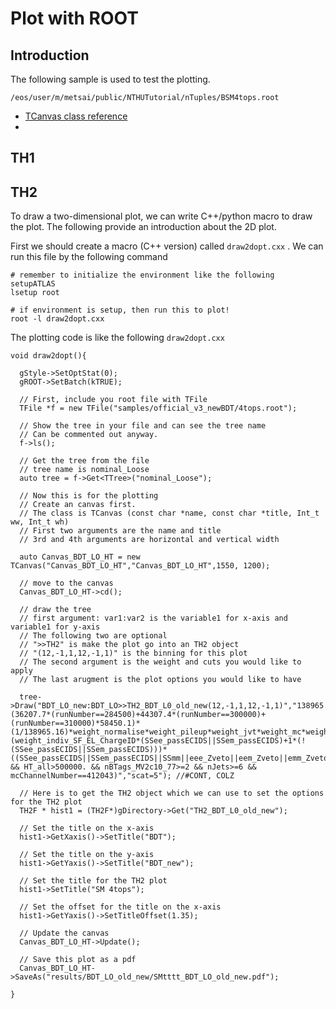 # Plot with ROOT

## Introduction

The following sample is used to test the plotting. 

```text
/eos/user/m/metsai/public/NTHUTutorial/nTuples/BSM4tops.root
```

* [TCanvas class reference](https://root.cern.ch/doc/master/classTCanvas.html)
* 
## TH1

## TH2

To draw a two-dimensional plot, we can write C++/python macro to draw the plot. The following provide an introduction about the 2D plot. 

First we should create a macro \(C++ version\) called `draw2dopt.cxx` . We can run this file by the following command

```text
# remember to initialize the environment like the following 
setupATLAS
lsetup root

# if environment is setup, then run this to plot!
root -l draw2dopt.cxx
```

The plotting code is like the following `draw2dopt.cxx`

```text
void draw2dopt(){
  
  gStyle->SetOptStat(0);
  gROOT->SetBatch(kTRUE);

  // First, include you root file with TFile
  TFile *f = new TFile("samples/official_v3_newBDT/4tops.root");
  
  // Show the tree in your file and can see the tree name
  // Can be commented out anyway.
  f->ls();

  // Get the tree from the file 
  // tree name is nominal_Loose
  auto tree = f->Get<TTree>("nominal_Loose");
  
  // Now this is for the plotting 
  // Create an canvas first. 
  // The class is TCanvas (const char *name, const char *title, Int_t ww, Int_t wh)
  // First two arguments are the name and title
  // 3rd and 4th arguments are horizontal and vertical width

  auto Canvas_BDT_LO_HT = new TCanvas("Canvas_BDT_LO_HT","Canvas_BDT_LO_HT",1550, 1200);
  
  // move to the canvas 
  Canvas_BDT_LO_HT->cd();
  
  // draw the tree
  // first argument: var1:var2 is the variable1 for x-axis and variable1 for y-axis
  // The following two are optional 
  // ">>TH2" is make the plot go into an TH2 object
  // "(12,-1,1,12,-1,1)" is the binning for this plot
  // The second argument is the weight and cuts you would like to apply
  // The last arugment is the plot options you would like to have
  
  tree->Draw("BDT_LO_new:BDT_LO>>TH2_BDT_L0_old_new(12,-1,1,12,-1,1)","138965.16*(36207.7*(runNumber==284500)+44307.4*(runNumber==300000)+(runNumber==310000)*58450.1)*(1/138965.16)*weight_normalise*weight_pileup*weight_jvt*weight_mc*weight_leptonSF*weight_bTagSF_MV2c10_Continuous_CDI20190730*(weight_indiv_SF_EL_ChargeID*(SSee_passECIDS||SSem_passECIDS)+1*(!(SSee_passECIDS||SSem_passECIDS)))*((SSee_passECIDS||SSem_passECIDS||SSmm||eee_Zveto||eem_Zveto||emm_Zveto||mmm_Zveto) && HT_all>500000. && nBTags_MV2c10_77>=2 && nJets>=6 && mcChannelNumber==412043)","scat=5"); //#CONT, COLZ
  
  // Here is to get the TH2 object which we can use to set the options for the TH2 plot
  TH2F * hist1 = (TH2F*)gDirectory->Get("TH2_BDT_L0_old_new");
  
  // Set the title on the x-axis
  hist1->GetXaxis()->SetTitle("BDT");
  
  // Set the title on the y-axis
  hist1->GetYaxis()->SetTitle("BDT_new");
  
  // Set the title for the TH2 plot
  hist1->SetTitle("SM 4tops");
  
  // Set the offset for the title on the x-axis
  hist1->GetYaxis()->SetTitleOffset(1.35);
  
  // Update the canvas
  Canvas_BDT_LO_HT->Update();
  
  // Save this plot as a pdf
  Canvas_BDT_LO_HT->SaveAs("results/BDT_LO_old_new/SMtttt_BDT_LO_old_new.pdf");

}
```

